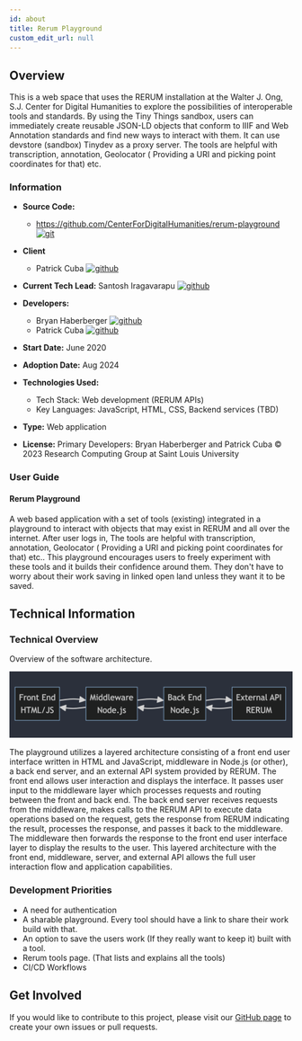 ```yaml
---
id: about
title: Rerum Playground
custom_edit_url: null
---
```


## Overview

This is a web space that uses the RERUM installation at the Walter J. Ong, S.J. Center for Digital Humanities to explore the possibilities of interoperable tools and standards. By using the Tiny Things sandbox, users can immediately create reusable JSON-LD objects that conform to IIIF and Web Annotation standards and find new ways to interact with them. It can use devstore (sandbox) Tinydev as a proxy server. The tools are helpful with transcription, annotation, Geolocator ( Providing a URI and picking point coordinates for that) etc.

### Information

- **Source Code:**  
    - https://github.com/CenterForDigitalHumanities/rerum-playground [<img src="/img/git-alt.svg" alt="git" width="25" height="25" />](https://github.com/CenterForDigitalHumanities/rerum-playground)
    
- **Client** 
    - Patrick Cuba [<img src="/img/github.svg" alt="github" width="25" height="25" />](https://github.com/cubap)

- **Current Tech Lead:** Santosh Iragavarapu [<img src="/img/github.svg" alt="github" width="25" height="25" />](https://github.com/jacksayshi)  

- **Developers:**
    - Bryan Haberberger [<img src="/img/github.svg" alt="github" width="25" height="25" />](https://github.com/thehabes)
    - Patrick Cuba [<img src="/img/github.svg" alt="github" width="25" height="25" />](https://github.com/cubap)

- **Start Date:**  June 2020
- **Adoption Date:**  Aug 2024
- **Technologies Used:**
    - Tech Stack: Web development (RERUM APIs)
    - Key Languages: JavaScript, HTML, CSS, Backend services (TBD)
- **Type:** Web application
- **License:** Primary Developers: Bryan Haberberger and Patrick Cuba © 2023 Research Computing Group at Saint Louis University

### User Guide

#### Rerum Playground

A web based application with a set of tools (existing) integrated in a playground to interact with objects that may exist in RERUM and all over the internet. After user logs in, The tools are helpful with transcription, annotation, Geolocator ( Providing a URI and picking point coordinates for that) etc.. This playground encourages users to freely experiment with these tools and it builds their confidence around them. They don't have to worry about their work saving in linked open land unless they want it to be saved. 


## Technical Information 

### Technical Overview

Overview of the software architecture.

![Architecture](./architecture.png)

The playground utilizes a layered architecture consisting of a front end user interface written in HTML and JavaScript, middleware in Node.js (or other), a back end server, and an external API system provided by RERUM. The front end allows user interaction and displays the interface. It passes user input to the middleware layer which processes requests and routing between the front and back end. The back end server receives requests from the middleware, makes calls to the RERUM API to execute data operations based on the request, gets the response from RERUM indicating the result, processes the response, and passes it back to the middleware. The middleware then forwards the response to the front end user interface layer to display the results to the user. This layered architecture with the front end, middleware, server, and external API allows the full user interaction flow and application capabilities. 

### Development Priorities

- A need for authentication 
- A sharable playground. Every tool should have a link to share their work build with that. 
- An option to save the users work (If they really want to keep it) built with a tool.
- Rerum tools page. (That lists and explains all the tools)
- CI/CD Workflows

## Get Involved

If you would like to contribute to this project, please visit our [GitHub page](https://github.com/oss-slu/rerum-playground) to create your own issues or pull requests.

